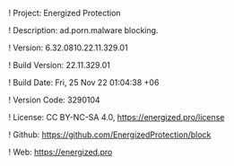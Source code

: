 ! Project: Energized Protection

! Description: ad.porn.malware blocking.

! Version: 6.32.0810.22.11.329.01

! Build Version: 22.11.329.01

! Build Date: Fri, 25 Nov 22 01:04:38 +06

! Version Code: 3290104

! License: CC BY-NC-SA 4.0, https://energized.pro/license

! Github: https://github.com/EnergizedProtection/block

! Web: https://energized.pro
